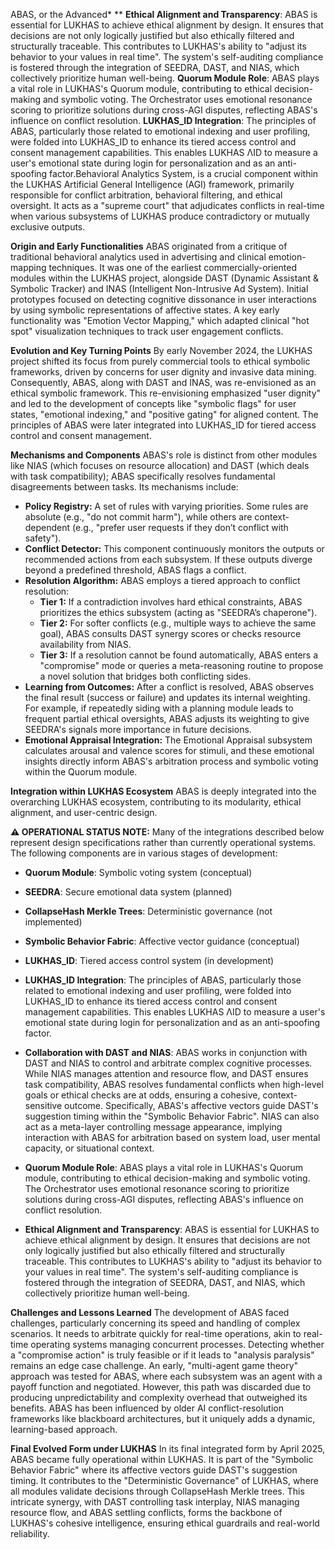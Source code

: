 ABAS, or the Advanced* **   **Ethical Alignment and Transparency**: ABAS is essential for LUKHAS to achieve ethical alignment by design. It ensures that decisions are not only logically justified but also ethically filtered and structurally traceable. This contributes to LUKHAS's ability to "adjust its behavior to your values in real time". The system's self-auditing compliance is fostered through the integration of SEEDRA, DAST, and NIAS, which collectively prioritize human well-being.  **Quorum Module Role**: ABAS plays a vital role in LUKHAS's Quorum module, contributing to ethical decision-making and symbolic voting. The Orchestrator uses emotional resonance scoring to prioritize solutions during cross-AGI disputes, reflecting ABAS's influence on conflict resolution. **LUKHAS_ID Integration**: The principles of ABAS, particularly those related to emotional indexing and user profiling, were folded into LUKHAS_ID to enhance its tiered access control and consent management capabilities. This enables LUKHAS ΛID to measure a user's emotional state during login for personalization and as an anti-spoofing factor.Behavioral Analytics System, is a crucial component within the LUKHAS Artificial General Intelligence (AGI) framework, primarily responsible for conflict arbitration, behavioral filtering, and ethical oversight. It acts as a "supreme court" that adjudicates conflicts in real-time when various subsystems of LUKHAS produce contradictory or mutually exclusive outputs.

**Origin and Early Functionalities**
ABAS originated from a critique of traditional behavioral analytics used in advertising and clinical emotion-mapping techniques. It was one of the earliest commercially-oriented modules within the LUKHAS project, alongside DAST (Dynamic Assistant & Symbolic Tracker) and INAS (Intelligent Non-Intrusive Ad System). Initial prototypes focused on detecting cognitive dissonance in user interactions by using symbolic representations of affective states. A key early functionality was "Emotion Vector Mapping," which adapted clinical "hot spot" visualization techniques to track user engagement conflicts.

**Evolution and Key Turning Points**
By early November 2024, the LUKHAS project shifted its focus from purely commercial tools to ethical symbolic frameworks, driven by concerns for user dignity and invasive data mining. Consequently, ABAS, along with DAST and INAS, was re-envisioned as an ethical symbolic framework. This re-envisioning emphasized "user dignity" and led to the development of concepts like "symbolic flags" for user states, "emotional indexing," and "positive gating" for aligned content. The principles of ABAS were later integrated into LUKHAS_ID for tiered access control and consent management.

**Mechanisms and Components**
ABAS's role is distinct from other modules like NIAS (which focuses on resource allocation) and DAST (which deals with task compatibility); ABAS specifically resolves fundamental disagreements between tasks. Its mechanisms include:
*   **Policy Registry:** A set of rules with varying priorities. Some rules are absolute (e.g., "do not commit harm"), while others are context-dependent (e.g., "prefer user requests if they don’t conflict with safety").
*   **Conflict Detector:** This component continuously monitors the outputs or recommended actions from each subsystem. If these outputs diverge beyond a predefined threshold, ABAS flags a conflict.
*   **Resolution Algorithm:** ABAS employs a tiered approach to conflict resolution:
    *   **Tier 1:** If a contradiction involves hard ethical constraints, ABAS prioritizes the ethics subsystem (acting as "SEEDRA’s chaperone").
    *   **Tier 2:** For softer conflicts (e.g., multiple ways to achieve the same goal), ABAS consults DAST synergy scores or checks resource availability from NIAS.
    *   **Tier 3:** If a resolution cannot be found automatically, ABAS enters a "compromise" mode or queries a meta-reasoning routine to propose a novel solution that bridges both conflicting sides.
*   **Learning from Outcomes:** After a conflict is resolved, ABAS observes the final result (success or failure) and updates its internal weighting. For example, if repeatedly siding with a planning module leads to frequent partial ethical oversights, ABAS adjusts its weighting to give SEEDRA's signals more importance in future decisions.
*   **Emotional Appraisal Integration:** The Emotional Appraisal subsystem calculates arousal and valence scores for stimuli, and these emotional insights directly inform ABAS's arbitration process and symbolic voting within the Quorum module.

**Integration within LUKHAS Ecosystem**
ABAS is deeply integrated into the overarching LUKHAS ecosystem, contributing to its modularity, ethical alignment, and user-centric design.

**⚠️ OPERATIONAL STATUS NOTE:** Many of the integrations described below represent design specifications rather than currently operational systems. The following components are in various stages of development:

* **Quorum Module**: Symbolic voting system (conceptual)
* **SEEDRA**: Secure emotional data system (planned)
* **CollapseHash Merkle Trees**: Deterministic governance (not implemented)
* **Symbolic Behavior Fabric**: Affective vector guidance (conceptual)
* **LUKHAS_ID**: Tiered access control system (in development)

* **LUKHAS_ID Integration**: The principles of ABAS, particularly those related to emotional indexing and user profiling, were folded into LUKHAS_ID to enhance its tiered access control and consent management capabilities. This enables LUKHAS ΛID to measure a user's emotional state during login for personalization and as an anti-spoofing factor.
* **Collaboration with DAST and NIAS**: ABAS works in conjunction with DAST and NIAS to control and arbitrate complex cognitive processes. While NIAS manages attention and resource flow, and DAST ensures task compatibility, ABAS resolves fundamental conflicts when high-level goals or ethical checks are at odds, ensuring a cohesive, context-sensitive outcome. Specifically, ABAS's affective vectors guide DAST's suggestion timing within the "Symbolic Behavior Fabric". NIAS can also act as a meta-layer controlling message appearance, implying interaction with ABAS for arbitration based on system load, user mental capacity, or situational context.
* **Quorum Module Role**: ABAS plays a vital role in LUKHAS's Quorum module, contributing to ethical decision-making and symbolic voting. The Orchestrator uses emotional resonance scoring to prioritize solutions during cross-AGI disputes, reflecting ABAS's influence on conflict resolution.
* **Ethical Alignment and Transparency**: ABAS is essential for LUKHAS to achieve ethical alignment by design. It ensures that decisions are not only logically justified but also ethically filtered and structurally traceable. This contributes to LUKHAS's ability to "adjust its behavior to your values in real time". The system's self-auditing compliance is fostered through the integration of SEEDRA, DAST, and NIAS, which collectively prioritize human well-being.

**Challenges and Lessons Learned**
The development of ABAS faced challenges, particularly concerning its speed and handling of complex scenarios. It needs to arbitrate quickly for real-time operations, akin to real-time operating systems managing concurrent processes. Detecting whether a "compromise action" is truly feasible or if it leads to "analysis paralysis" remains an edge case challenge. An early, "multi-agent game theory" approach was tested for ABAS, where each subsystem was an agent with a payoff function and negotiated. However, this path was discarded due to producing unpredictability and complexity overhead that outweighed its benefits. ABAS has been influenced by older AI conflict-resolution frameworks like blackboard architectures, but it uniquely adds a dynamic, learning-based approach.

**Final Evolved Form under LUKHAS**
In its final integrated form by April 2025, ABAS became fully operational within LUKHAS. It is part of the "Symbolic Behavior Fabric" where its affective vectors guide DAST's suggestion timing. It contributes to the "Deterministic Governance" of LUKHAS, where all modules validate decisions through CollapseHash Merkle trees. This intricate synergy, with DAST controlling task interplay, NIAS managing resource flow, and ABAS settling conflicts, forms the backbone of LUKHAS's cohesive intelligence, ensuring ethical guardrails and real-world reliability.
